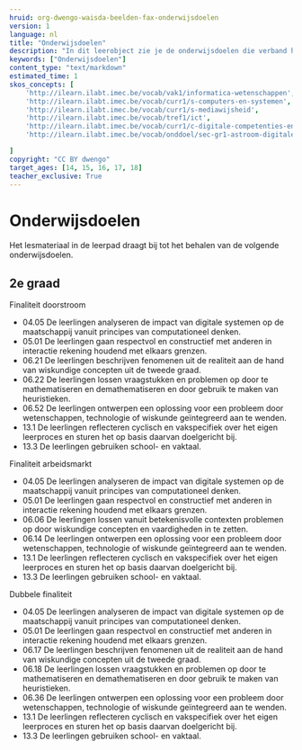 ```yaml
---
hruid: org-dwengo-waisda-beelden-fax-onderwijsdoelen
version: 1
language: nl
title: "Onderwijsdoelen"
description: "In dit leerobject zie je de onderwijsdoelen die verband houden met het materiaal uit dit leerpad."
keywords: ["Onderwijsdoelen"]
content_type: "text/markdown"
estimated_time: 1
skos_concepts: [
    'http://ilearn.ilabt.imec.be/vocab/vak1/informatica-wetenschappen', 
    'http://ilearn.ilabt.imec.be/vocab/curr1/s-computers-en-systemen',
    'http://ilearn.ilabt.imec.be/vocab/curr1/s-mediawijsheid',
    'http://ilearn.ilabt.imec.be/vocab/tref1/ict',
    'http://ilearn.ilabt.imec.be/vocab/curr1/c-digitale-competenties-en-mediawijsheid',
    'http://ilearn.ilabt.imec.be/vocab/onddoel/sec-gr1-astroom-digitale-competenties-en-mediawijsheid-4.5',

]
copyright: "CC BY dwengo"
target_ages: [14, 15, 16, 17, 18]
teacher_exclusive: True
---
```


# Onderwijsdoelen

Het lesmateriaal in de leerpad draagt bij tot het behalen van de volgende onderwijsdoelen.

## 2e graad

Finaliteit doorstroom
<ul class="dwengo-content leerplandoelen">
    <li>04.05 De leerlingen analyseren de impact van digitale systemen op de maatschappij vanuit principes van computationeel denken.</li>
    <li>05.01 De leerlingen gaan respectvol en constructief met anderen in interactie rekening houdend met elkaars grenzen.</li>
    <li>06.21 De leerlingen beschrijven fenomenen uit de realiteit aan de hand van wiskundige concepten uit de tweede graad.</li>
    <li>06.22 De leerlingen lossen vraagstukken en problemen op door te mathematiseren en demathematiseren en door gebruik te maken van heuristieken.</li>
    <li>06.52 De leerlingen ontwerpen een oplossing voor een probleem door wetenschappen, technologie of wiskunde geïntegreerd aan te wenden.</li>
    <li>13.1 De leerlingen reflecteren cyclisch en vakspecifiek over het eigen leerproces en sturen het op basis daarvan doelgericht bij.</li>
    <li>13.3 De leerlingen gebruiken school- en vaktaal.</li>
</ul>

Finaliteit arbeidsmarkt
<ul class="dwengo-content leerplandoelen">
    <li>04.05 De leerlingen analyseren de impact van digitale systemen op de maatschappij vanuit principes van computationeel denken.</li>
    <li>05.01 De leerlingen gaan respectvol en constructief met anderen in interactie rekening houdend met elkaars grenzen.</li>
    <li>06.06 De leerlingen lossen vanuit betekenisvolle contexten problemen op door wiskundige concepten en vaardigheden in te zetten.</li>
    <li>06.14 De leerlingen ontwerpen een oplossing voor een probleem door wetenschappen, technologie of wiskunde geïntegreerd aan te wenden.</li>
    <li>13.1 De leerlingen reflecteren cyclisch en vakspecifiek over het eigen leerproces en sturen het op basis daarvan doelgericht bij.</li>
    <li>13.3 De leerlingen gebruiken school- en vaktaal.</li>
</ul>

Dubbele finaliteit
<ul class="dwengo-content leerplandoelen">
    <li>04.05 De leerlingen analyseren de impact van digitale systemen op de maatschappij vanuit principes van computationeel denken.</li>
    <li>05.01 De leerlingen gaan respectvol en constructief met anderen in interactie rekening houdend met elkaars grenzen.</li>
    <li>06.17 De leerlingen beschrijven fenomenen uit de realiteit aan de hand van wiskundige concepten uit de tweede graad.</li>
    <li>06.18 De leerlingen lossen vraagstukken en problemen op door te mathematiseren en demathematiseren en door gebruik te maken van heuristieken.</li>
    <li>06.36 De leerlingen ontwerpen een oplossing voor een probleem door wetenschappen, technologie of wiskunde geïntegreerd aan te wenden.</li>
    <li>13.1 De leerlingen reflecteren cyclisch en vakspecifiek over het eigen leerproces en sturen het op basis daarvan doelgericht bij.</li>
    <li>13.3 De leerlingen gebruiken school- en vaktaal.</li>
</ul>